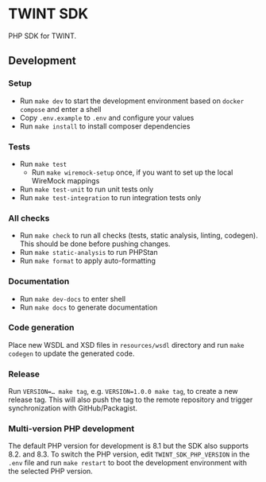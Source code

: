 # TWINT SDK

PHP SDK for TWINT.

## Development

### Setup
 * Run `make dev` to start the development environment based on `docker compose` and enter a shell
 * Copy `.env.example` to `.env` and configure your values
 * Run `make install` to install composer dependencies

### Tests
 * Run `make test`
   * Run `make wiremock-setup` once, if you want to set up the local WireMock mappings
 * Run `make test-unit` to run unit tests only
 * Run `make test-integration` to run integration tests only

### All checks
* Run `make check` to run all checks (tests, static analysis, linting, codegen). This should be done before pushing
  changes.
* Run `make static-analysis` to run PHPStan
* Run `make format` to apply auto-formatting

### Documentation
* Run `make dev-docs` to enter shell
* Run `make docs` to generate documentation

### Code generation
Place new WSDL and XSD files in `resources/wsdl` directory and run `make codegen` to update the generated code.

### Release
Run `VERSION=… make tag`, e.g. `VERSION=1.0.0 make tag`, to create a new release tag. This will also push the tag to
the remote repository and trigger synchronization with GitHub/Packagist.

### Multi-version PHP development
The default PHP version for development is 8.1 but the SDK also supports 8.2. and 8.3. To switch the PHP version,
edit `TWINT_SDK_PHP_VERSION` in the `.env` file and run `make restart` to boot the development environment with the
selected PHP version.
